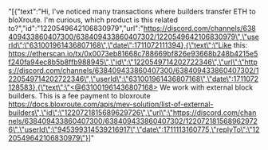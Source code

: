 "[{\"text\":\"Hi, I've noticed many transactions where builders transfer ETH to bloXroute. I'm curious, which product is this related to?\",\"id\":\"1220549642106830979\",\"url\":\"https://discord.com/channels/638409433860407300/638409433860407302/1220549642106830979\",\"userId\":\"631001961436807168\",\"date\":1711072111394},{\"text\":\"Like this: https://etherscan.io/tx/0x0073eb81668c788669bf826e93668b248b4215e5f240fa94ec8b5b8ffb988945\",\"id\":\"1220549714202722346\",\"url\":\"https://discord.com/channels/638409433860407300/638409433860407302/1220549714202722346\",\"userId\":\"631001961436807168\",\"date\":1711072128583},{\"text\":\"<@631001961436807168> We work with external block builders. This is a fee payment to bloxroute https://docs.bloxroute.com/apis/mev-solution/list-of-external-builders\",\"id\":\"1220721815689629726\",\"url\":\"https://discord.com/channels/638409433860407300/638409433860407302/1220721815689629726\",\"userId\":\"945399314539216917\",\"date\":1711113160775,\"replyTo\":\"1220549642106830979\"}]"